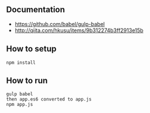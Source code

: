 ## Documentation
* https://github.com/babel/gulp-babel
* http://qiita.com/hkusu/items/9b312274b3ff2913e15b

## How to setup
```
npm install
```

## How to run
```
gulp babel
then app.es6 converted to app.js
npm app.js
```
